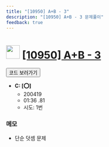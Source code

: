 ```yaml
---
title: "[10950] A+B - 3"
description: "[10950] A+B - 3 문제풀이"
feedback: true
---
```

<h1><img src="https://doky.space/assets/icpclev/b3.svg" height="37px"> <a href="http://icpc.me/10950">[10950] A+B - 3</a></h1>

<a href="https://github.com/DokySp/acmicpc-practice/tree/master/10950"><button class="btn btn-info">코드 보러가기</button></a>

- **C: [:o:]**
  - 200419
  - 01:36 .81
  - 시도: 1번

### 메모
 - 단순 덧셈 문제
